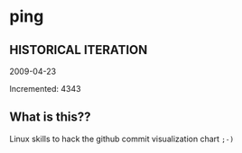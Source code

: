 # ping

## HISTORICAL ITERATION
2009-04-23

Incremented: 4343

## What is this?? 
Linux skills to hack the github commit visualization chart `;-)`
